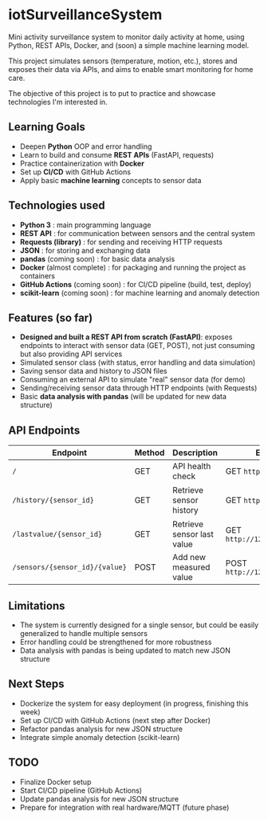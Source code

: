 ﻿# iotSurveillanceSystem

Mini activity surveillance system to monitor daily activity at home, using Python, REST APIs, Docker, and (soon) a simple machine learning model.  

This project simulates sensors (temperature, motion, etc.), stores and exposes their data via APIs, and aims to enable smart monitoring for home care.

The objective of this project is to put to practice and showcase technologies I'm interested in.

## Learning Goals
- Deepen **Python** OOP and error handling
- Learn to build and consume **REST APIs** (FastAPI, requests)
- Practice containerization with **Docker**
- Set up **CI/CD** with GitHub Actions
- Apply basic **machine learning** concepts to sensor data


## Technologies used
- **Python 3** : main programming language
- **REST API** : for communication between sensors and the central system
- **Requests (library)** : for sending and receiving HTTP requests
- **JSON** : for storing and exchanging data
- **pandas** (coming soon) : for basic data analysis
- **Docker** (almost complete) : for packaging and running the project as containers
- **GitHub Actions** (coming soon) : for CI/CD pipeline (build, test, deploy)
- **scikit-learn** (coming soon) : for machine learning and anomaly detection

## Features (so far)
- **Designed and built a REST API from scratch (FastAPI)**: exposes endpoints to interact with sensor data (GET, POST), not just consuming but also providing API services
- Simulated sensor class (with status, error handling and data simulation)
- Saving sensor data and history to JSON files
- Consuming an external API to simulate "real" sensor data (for demo)
- Sending/receiving sensor data through HTTP endpoints (with Requests)
- Basic **data analysis with pandas** (will be updated for new data structure)

## API Endpoints
|Endpoint   | Method  | Description  |Example (with Postman)  | Expected Result   |
|---|---|---|---|---|
| `/`  |  GET |  API health check |GET `http://127.0.0.1:8000/`   |  `{"message":"Home Surveillance System"}` |
| `/history/{sensor_id}`  | GET |Retrieve sensor history   |GET `http://127.0.0.1:8000/history/A04`   | `{"history":[{"date":"2025-08-27 12:57:28.113313","value":25.67},{"date":"2025-08-27 13:03:35.464430","value":25.67}]}`  |
| `/lastvalue/{sensor_id}`  |  GET | Retrieve sensor last value  | GET `http://127.0.0.1:8000/lastvalue/A04`  | `26.5`  |
|`/sensors/{sensor_id}/{value}`   |  POST | Add new measured value  | POST `http://127.0.0.1:8000/sensors/A04/26.5`  | `{"sensor id":"A04","value_measured":26.5}`  |


## Limitations
- The system is currently designed for a single sensor, but could be easily generalized to handle multiple sensors
- Error handling could be strengthened for more robustness
- Data analysis with pandas is being updated to match new JSON structure

## Next Steps
- Dockerize the system for easy deployment (in progress, finishing this week)
- Set up CI/CD with GitHub Actions (next step after Docker)
- Refactor pandas analysis for new JSON structure
- Integrate simple anomaly detection (scikit-learn)

## TODO
- Finalize Docker setup
- Start CI/CD pipeline (GitHub Actions)
- Update pandas analysis for new JSON structure
- Prepare for integration with real hardware/MQTT (future phase)

